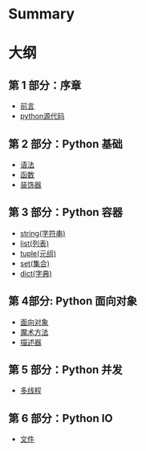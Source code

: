 # Summary
# 大纲

## 第 1 部分：序章

- [前言](README.md)
- [python源代码]()

## 第 2 部分：Python 基础 
- [语法](objects/语法.md)
- [函数](objects/函数.md)
- [装饰器](objects/装饰器.md)


## 第 3 部分：Python 容器
- [string(字符串)](objects/string.md)
- [list(列表)](objects/list.md)
- [tuple(元组)](objects/tuple.md)
- [set(集合)](objects/set.md)
- [dict(字典)](objects/dict.md)

## 第 4部分: Python 面向对象
- [面向对象](objects/面向对象.md)
- [魔术方法]()
- [描述器](objects/描述器.md)

## 第 5 部分：Python 并发
- [多线程](objects/多线程.md)


## 第 6 部分：Python IO
- [文件](objects/文件操作.md)